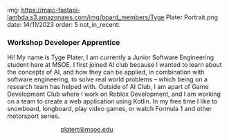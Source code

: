 img: https://maic-fastapi-lambda.s3.amazonaws.com/img/board_members/Tyge Plater Portrait.png
date: 14/11/2023
order: 5
not_in_recent:

### Workshop Developer Apprentice

Hi!  My name is Tyge Plater, I am currently a Junior Software Engineering student here at MSOE.  I first joined AI club because I wanted to learn about the concepts of AI, and how they can be applied, in combination with software engineering, to solve real world problems – which being on a research team has helped with.  Outside of AI Club, I am apart of Game Development Club where I work on Roblox Development, and I am working on a team to create a web application using Kotlin.  In my free time I like to snowboard, longboard, play video games, or watch Formula 1 and other motorsport series. 

<a style = 'font-weight: bold; color: white;'>Contact Me Here:</a> <a style = 'color: blue eyes;'>platert@msoe.edu</a>